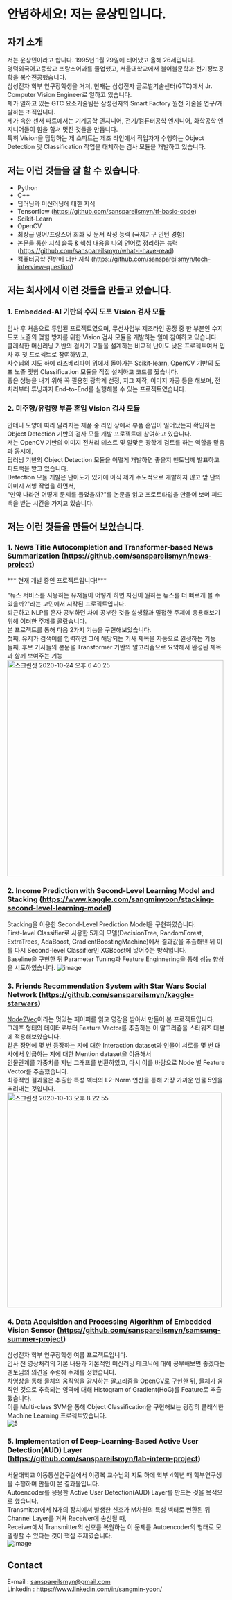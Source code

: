 # 안녕하세요! 저는 윤상민입니다.  

## 자기 소개  
저는 윤상민이라고 합니다. 1995년 1월 29일에 태어났고 올해 26세입니다.  
명덕외국어고등학교 프랑스어과를 졸업했고, 서울대학교에서 불어불문학과 전기정보공학을 복수전공했습니다.  
삼성전자 학부 연구장학생을 거쳐, 현재는 삼성전자 글로벌기술센터(GTC)에서 Jr. Computer Vision Engineer로 일하고 있습니다.  
제가 일하고 있는 GTC 요소기술팀은 삼성전자의 Smart Factory 원천 기술을 연구/개발하는 조직입니다.  
제가 속한 센서 파트에서는 기계공학 엔지니어, 전기/컴퓨터공학 엔지니어, 화학공학 엔지니어들이 힘을 합쳐 멋진 것들을 만듭니다.   
특히 Vision을 담당하는 제 소파트는 제조 라인에서 작업자가 수행하는 Object Detection 및 Classification 작업을 대체하는 검사 모듈을 개발하고 있습니다.  

## 저는 이런 것들을 잘 할 수 있습니다.      
- Python  
- C++  
- 딥러닝과 머신러닝에 대한 지식  
- Tensorflow (https://github.com/sanspareilsmyn/tf-basic-code)  
- Scikit-Learn  
- OpenCV
- 최상급 영어/프랑스어 회화 및 문서 작성 능력 (국제기구 인턴 경험)  
- 논문을 통한 지식 습득 & 핵심 내용을 나의 언어로 정리하는 능력 (https://github.com/sanspareilsmyn/what-i-have-read)  
- 컴퓨터공학 전반에 대한 지식 (https://github.com/sanspareilsmyn/tech-interview-question)  

## 저는 회사에서 이런 것들을 만들고 있습니다.    
### 1. Embedded-AI 기반의 수지 도포 Vision 검사 모듈  
입사 후 처음으로 투입된 프로젝트였으며, 무선사업부 제조라인 공정 중 한 부분인 수지 도포 노즐의 맺힘 방지를 위한 Vision 검사 모듈을 개발하는 일에 참여하고 있습니다.  
클래식한 머신러닝 기반의 검사기 모듈을 설계하는 비교적 난이도 낮은 프로젝트여서 입사 후 첫 프로젝트로 참여하였고,  
사수님의 지도 하에 라즈베리파이 위에서 돌아가는 Scikit-learn, OpenCV 기반의 도포 노즐 맺힘 Classification 모듈을 직접 설계하고 코드를 짰습니다.  
좋은 성능을 내기 위해 꼭 필용한 광학계 선정, 지그 제작, 이미지 가공 등을 해보며, 전처리부터 튜닝까지 End-to-End를 실행해볼 수 있는 프로젝트였습니다.  

### 2. 미주향/유럽향 부품 혼입 Vision 검사 모듈
안테나 모양에 따라 달라지는 제품 중 라인 상에서 부품 혼입이 일어났는지 확인하는 Object Detection 기반의 검사 모듈 개발 프로젝트에 참여하고 있습니다.  
저는 OpenCV 기반의 이미지 전처리 테스트 및 알맞은 광학계 검토를 하는 역할을 맡음과 동시에,  
딥러닝 기반의 Object Detection 모듈을 어떻게 개발하면 좋을지 멘토님께 발표하고 피드백을 받고 있습니다.  
Detection 모듈 개발은 난이도가 있기에 아직 제가 주도적으로 개발하지 않고 앞 단의 이미지 서빙 작업을 하면서,  
"만약 나라면 어떻게 문제를 풀었을까?"를 논문을 읽고 프로토타입을 만들어 보며 피드백을 받는 시간을 가지고 있습니다.  

## 저는 이런 것들을 만들어 보았습니다.
### 1. News Title Autocompletion and Transformer-based News Summarization (https://github.com/sanspareilsmyn/news-project)  
*** 현재 개발 중인 프로젝트입니다!***  

"뉴스 서비스를 사용하는 유저들이 어떻게 하면 자신이 원하는 뉴스를 더 빠르게 볼 수 있을까?"라는 고민에서 시작된 프로젝트입니다.   
퇴근하고 NLP를 혼자 공부하던 차에 공부한 것을 실생활과 밀접한 주제에 응용해보기 위해 이러한 주제를 골랐습니다.   
본 프로젝트를 통해 다음 2가지 기능을 구현해보았습니다.  
첫째, 유저가 검색어를 입력하면 그에 해당되는 기사 제목을 자동으로 완성하는 기능  
둘째, 후보 기사들의 본문을 Transformer 기반의 알고리즘으로 요약해서 완성된 제목과 함께 보여주는 기능  
<img width="499" alt="스크린샷 2020-10-24 오후 6 40 25" src="https://user-images.githubusercontent.com/52681837/97078646-7d341400-1628-11eb-87c3-394c8bb7f616.png">  

### 2. Income Prediction with Second-Level Learning Model and Stacking (https://www.kaggle.com/sangminyoon/stacking-second-level-learning-model)  

Stacking을 이용한 Second-Level Prediction Model을 구현하였습니다.  
First-level Classifier로 사용한 5개의 모델(DecisionTree, RandomForest, ExtraTrees, AdaBoost, GradientBoostingMachine)에서
결과값을 추출해낸 뒤 이를 다시 Second-level Classifier인 XGBoost에 넣어주는 방식입니다.  
Baseline을 구현한 뒤 Parameter Tuning과 Feature Enginnering을 통해 성능 향상을 시도하였습니다.
![image](https://user-images.githubusercontent.com/52681837/98456040-b7222000-21bb-11eb-85bb-49e433ced91f.png)


### 3. Friends Recommendation System with Star Wars Social Network (https://github.com/sanspareilsmyn/kaggle-starwars)  

[Node2Vec](https://arxiv.org/abs/1607.00653)이라는 멋있는 페이퍼를 읽고 영감을 받아서 만들어 본 프로젝트입니다.  
그래프 형태의 데이터로부터 Feature Vector를 추출하는 이 알고리즘을 스타워즈 대본에 적용해보았습니다.  
같은 장면에 몇 번 등장하는 지에 대한 Interaction dataset과 인물이 서로를 몇 번 대사에서 언급하는 지에 대한 Mention dataset을 이용해서  
인물관계를 가중치를 지닌 그래프를 변환하였고, 다시 이를 바탕으로 Node 별 Feature Vector를 추출했습니다.  
최종적인 결과물은 추출한 특성 벡터의 L2-Norm 연산을 통해 가장 가까운 인물 5인을 추려내는 것입니다.  
<img width="495" alt="스크린샷 2020-10-13 오후 8 22 55" src="https://user-images.githubusercontent.com/52681837/95854527-0da16780-0d92-11eb-980f-9c09e5a4ac2d.png">  

### 4. Data Acquisition and Processing Algorithm of Embedded Vision Sensor (https://github.com/sanspareilsmyn/samsung-summer-project)  

삼성전자 학부 연구장학생 여름 프로젝트입니다.  
입사 전 영상처리의 기본 내용과 기본적인 머신러닝 테크닉에 대해 공부해보면 좋겠다는 멘토님의 의견을 수렴해 주제를 정했습니다.  
차영상을 통해 물체의 움직임을 감지하는 알고리즘을 OpenCV로 구현한 뒤, 물체가 움직인 것으로 추측되는 영역에 대해 Histogram of Gradient(HoG)를 Feature로 추출했습니다.   
이를 Multi-class SVM을 통해 Object Classification을 구현해보는 굉장히 클래식한 Machine Learning 프로젝트였습니다.  
![5](https://user-images.githubusercontent.com/52681837/93693501-84ed2e00-fb3b-11ea-9a26-87d73f8b742b.JPG)  

### 5. Implementation of Deep-Learning-Based Active User Detection(AUD) Layer (https://github.com/sanspareilsmyn/lab-intern-project)  

서울대학교 이동통신연구실에서 이광복 교수님의 지도 하에 학부 4학년 때 학부연구생을 수행하며 만들어 본 결과물입니다.  
Autoencoder를 응용한 Active User Detection(AUD) Layer를 만드는 것을 목적으로 했습니다.  
Transmitter에서 N개의 장치에서 발생한 신호가 M차원의 특성 벡터로 변환된 뒤 Channel Layer를 거쳐 Receiver에 송신될 때,  
Receiver에서 Transmitter의 신호를 복원하는 이 문제를 Autoencoder의 형태로 모델링할 수 있다는 것이 핵심 주제였습니다.  
![image](https://user-images.githubusercontent.com/52681837/93707988-ce567100-fb6d-11ea-831b-a15d4527537d.png)  

## Contact  
E-mail : sanspareilsmyn@gmail.com  
Linkedin : https://www.linkedin.com/in/sangmin-yoon/
